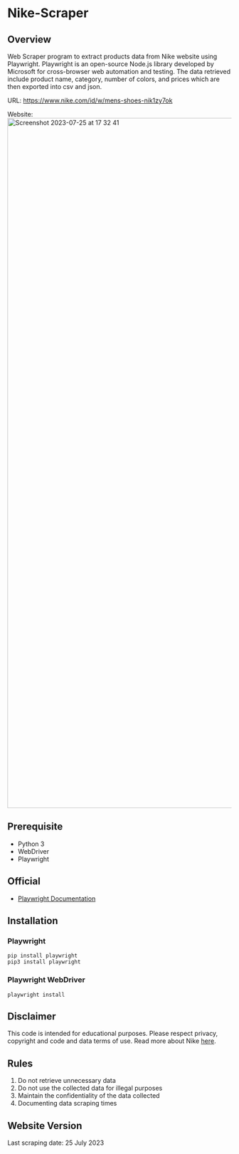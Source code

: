 # Nike-Scraper
 
## Overview
Web Scraper program to extract products data from Nike website using Playwright. Playwright is an open-source Node.js library developed by Microsoft for cross-browser web automation and testing. The data retrieved include product name, category, number of colors, and prices which are then exported into csv and json.

URL: https://www.nike.com/id/w/mens-shoes-nik1zy7ok

Website:
<img width="1552" alt="Screenshot 2023-07-25 at 17 32 41" src="https://github.com/crypter70/Nike-Scraper/assets/74947224/e93826cf-c562-48e7-8e94-61d4fff8ea30">


## Prerequisite
- Python 3
- WebDriver
- Playwright

## Official
- [Playwright Documentation](https://www.selenium.dev/)

## Installation
### Playwright
```
pip install playwright
pip3 install playwright
```

### Playwright WebDriver
```
playwright install
```

## Disclaimer 
This code is intended for educational purposes. Please respect privacy, copyright and code and data terms of use. Read more about Nike [here](https://agreementservice.svs.nike.com/us/en_us/rest/agreement?agreementType=termsOfUse&uxId=com.nike.commerce.nikedotcom.web&country=US&language=en&requestType=redirect).

## Rules
1. Do not retrieve unnecessary data
2. Do not use the collected data for illegal purposes
3. Maintain the confidentiality of the data collected
4. Documenting data scraping times

## Website Version
Last scraping date: 25 July 2023

